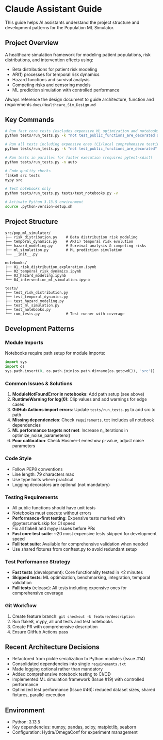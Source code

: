 # Claude Assistant Guide

This guide helps AI assistants understand the project structure and development patterns for the Population ML Simulator.

## Project Overview
A healthcare simulation framework for modeling patient populations, risk distributions, and intervention effects using:
- Beta distributions for patient risk modeling
- AR(1) processes for temporal risk dynamics
- Hazard functions and survival analysis
- Competing risks and censoring models
- ML prediction simulation with controlled performance

Always reference the design document to guide architecture, function and requirements `docs/Healthcare_Sim_Design.md`

## Key Commands
```bash
# Run fast core tests (excludes expensive ML optimization and notebooks)
python tests/run_tests.py -k "not test_public_functions_are_decorated and not test_notebook"

# Run all tests including expensive ones (CI/local comprehensive testing)
python tests/run_tests.py -k "not test_public_functions_are_decorated" 

# Run tests in parallel for faster execution (requires pytest-xdist)
python tests/run_tests.py -n auto

# Code quality checks
flake8 src tests
mypy src

# Test notebooks only
python tests/run_tests.py tests/test_notebooks.py -v

# Activate Python 3.13.5 environment
source .python-version-setup.sh
```

## Project Structure
```
src/pop_ml_simulator/
├── risk_distribution.py    # Beta distribution risk modeling
├── temporal_dynamics.py    # AR(1) temporal risk evolution
├── hazard_modeling.py      # Survival analysis & competing risks
├── ml_simulation.py        # ML prediction simulation
└── __init__.py

notebooks/
├── 01_risk_distribution_exploration.ipynb
├── 02_temporal_risk_dynamics.ipynb
├── 03_hazard_modeling.ipynb
└── 04_intervention_ml_simulation.ipynb

tests/
├── test_risk_distribution.py
├── test_temporal_dynamics.py
├── test_hazard_modeling.py
├── test_ml_simulation.py
├── test_notebooks.py
└── run_tests.py            # Test runner with coverage
```

## Development Patterns

### Module Imports
Notebooks require path setup for module imports:
```python
import sys
import os
sys.path.insert(0, os.path.join(os.path.dirname(os.getcwd()), 'src'))
```

### Common Issues & Solutions
1. **ModuleNotFoundError in notebooks**: Add path setup (see above)
2. **RuntimeWarning for log(0)**: Clip values and add warnings for edge cases
3. **GitHub Actions import errors**: Update `tests/run_tests.py` to add src to path
4. **Missing dependencies**: Check `requirements.txt` includes all notebook dependencies
5. **ML performance targets not met**: Increase n_iterations in optimize_noise_parameters()
6. **Poor calibration**: Check Hosmer-Lemeshow p-value, adjust noise parameters

### Code Style
- Follow PEP8 conventions
- Line length: 79 characters max
- Use type hints where practical
- Logging decorators are optional (not mandatory)

### Testing Requirements
- All public functions should have unit tests
- Notebooks must execute without errors
- **Performance-first testing**: Expensive tests marked with @pytest.mark.skip for CI speed
- Fix all flake8 and mypy issues before PRs
- **Fast core test suite**: ~20 most expensive tests skipped for development speed
- **Full test suite**: Available for comprehensive validation when needed
- Use shared fixtures from conftest.py to avoid redundant setup

### Test Performance Strategy
- **Fast tests** (development): Core functionality tested in <2 minutes
- **Skipped tests**: ML optimization, benchmarking, integration, temporal validation
- **Full tests** (release): All tests including expensive ones for comprehensive coverage

### Git Workflow
1. Create feature branch: `git checkout -b feature/description`
2. Run flake8, mypy, all unit tests and test notebooks
3. Create PR with comprehensive description
4. Ensure GitHub Actions pass

## Recent Architecture Decisions
- Refactored from pickle serialization to Python modules (Issue #14)
- Consolidated dependencies into single `requirements.txt`
- Made logging optional rather than mandatory
- Added comprehensive notebook testing to CI/CD
- Implemented ML simulation framework (Issue #19) with controlled performance
- Optimized test performance (Issue #46): reduced dataset sizes, shared fixtures, parallel execution

## Environment
- Python: 3.13.5
- Key dependencies: numpy, pandas, scipy, matplotlib, seaborn
- Configuration: Hydra/OmegaConf for experiment management
